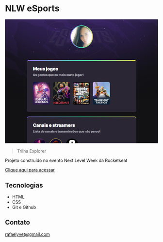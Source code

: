 # NLW eSports

![preview](./.github/preview.png)

> Trilha Explorer

Projeto construído no evento Next Level Week da Rocketseat

[Clique aqui para acessar](https://rafaelybezerra.github.io/nlw-esports-explorer)

## Tecnologias

- HTML
- CSS
- Git e Github

## Contato
rafaelyvet@gmail.com

